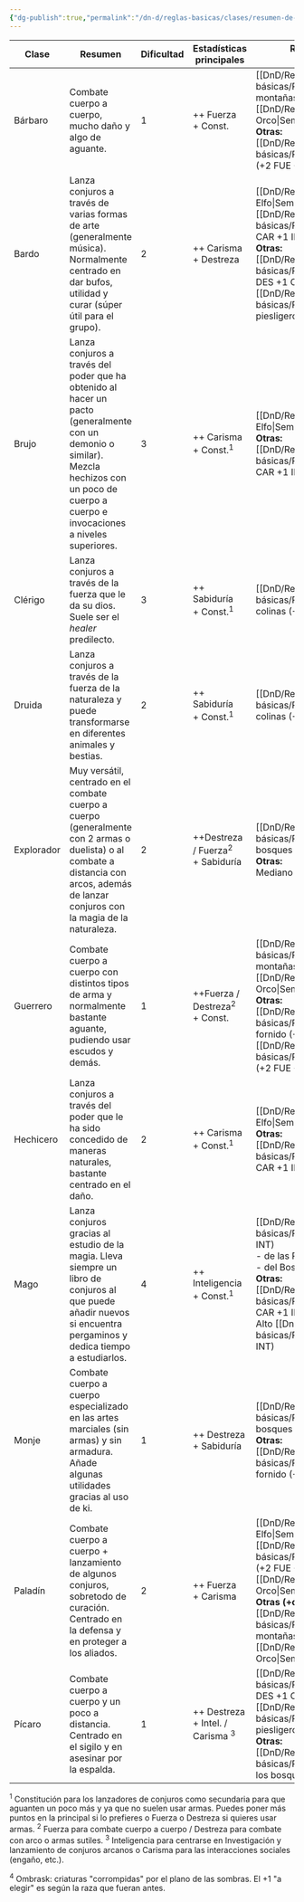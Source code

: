 ```yaml
---
{"dg-publish":true,"permalink":"/dn-d/reglas-basicas/clases/resumen-de-clases/"}
---
```



| Clase      | Resumen                                                                                                                                                                                          | Dificultad | Estadísticas principales                        | Razas recomendadas<br>(juego base)                                                                                                                                                                                                                                                                                                                                                                 | Razas recomendadas<br>(Heliana)                                                                                                                                                                                                                                                                                                                                                                          |
| ---------- | ------------------------------------------------------------------------------------------------------------------------------------------------------------------------------------------------ | ---------- | ----------------------------------------------- | -------------------------------------------------------------------------------------------------------------------------------------------------------------------------------------------------------------------------------------------------------------------------------------------------------------------------------------------------------------------------------------------------- | -------------------------------------------------------------------------------------------------------------------------------------------------------------------------------------------------------------------------------------------------------------------------------------------------------------------------------------------------------------------------------------------------------- |
| Bárbaro    | Combate cuerpo a cuerpo, mucho daño y algo de aguante.                                                                                                                                           | 1          | ++ Fuerza <br>+ Const.                          | [[DnD/Reglas básicas/Razas/Enano\|Enano]] de las montañas (+2 FUE + 2 CONS)<br>[[DnD/Reglas básicas/Razas/Semi Orco\|Semi Orco]] (+2 FUE +1 CONS)<br>**Otras:**<br>[[DnD/Reglas básicas/Razas/Dracónido\|Dracónido]] (+2 FUE +1 CAR)                                                                                                                                                               | [[DnD/Heliana/Razas/Golynn\|Golynn]] (+2 CONS +1 FUE)<br>[[DnD/Heliana/Razas/Limáxido (Oozekin)\|Limáxido (Oozekin)]] (+2 CONS +1 FUE)<br>[[DnD/Heliana/Razas/Micélido\|Micélido]] (+2 CONS +1 a elegir)                                                                                                                                                                                                 |
| Bardo      | Lanza conjuros a través de varias formas de arte (generalmente música). Normalmente centrado en dar bufos, utilidad y curar (súper útil para el grupo).                                          | 2          | ++ Carisma <br>+ Destreza                       | [[DnD/Reglas básicas/Razas/Semi Elfo\|Semi Elfo]] (+2 CAR +2 a elegir)<br>[[DnD/Reglas básicas/Razas/Tiefling\|Tiefling]] (+2 CAR +1 INT)<br>**Otras:**<br>[[DnD/Reglas básicas/Razas/Elfo\|Elfo]] oscuro (+2 DES +1 CAR)<br>[[DnD/Reglas básicas/Razas/Mediano\|Mediano]] piesligeros (+2 DES +1 CAR)                                                                                             | [[DnD/Heliana/Razas/Cnidaria\|Cnidaria]] de piel brillante (+2 CAR +1 CONS)<br>[[DnD/Heliana/Razas/Optérido\|Optérido]] (+2 CAR)<br>**Otras:**<br>[[DnD/Heliana/Razas/Gobboc\|Gobboc]] (+2 DES +1 CAR / SAB)<br>[[DnD/Heliana/Razas/Rakin\|Rakin]] <br>- Urkin (+2 DES +1 CAR / INT)<br>- Tanukin (+2 DES +1 CAR / SAB)<br>[[DnD/Heliana/Razas/Ombrask\|Ombrask]] (+2 DES +1 "a elegir")<sup>4</sup><br> |
| Brujo      | Lanza conjuros a través del poder que ha obtenido al hacer un pacto (generalmente con un demonio o similar). Mezcla hechizos con un poco de cuerpo a cuerpo e invocaciones a niveles superiores. | 3          | ++ Carisma <br>+ Const.<sup>1</sup>             | [[DnD/Reglas básicas/Razas/Semi Elfo\|Semi Elfo]] (+2 CAR +2 a elegir)<br>**Otras:**<br>[[DnD/Reglas básicas/Razas/Tiefling\|Tiefling]] (+2 CAR +1 INT)                                                                                                                                                                                                                                            | [[DnD/Heliana/Razas/Cnidaria\|Cnidaria]] de piel brillante (+2 CAR +1 CONS)<br>[[DnD/Heliana/Razas/Optérido\|Optérido]] (+2 CAR)                                                                                                                                                                                                                                                                         |
| Clérigo    | Lanza conjuros a través de la fuerza que le da su dios. Suele ser el *healer* predilecto.                                                                                                        | 3          | ++ Sabiduría <br>+ Const.<sup>1</sup>           | [[DnD/Reglas básicas/Razas/Enano\|Enano]] de las colinas (+1 SAB + 2 CONS)                                                                                                                                                                                                                                                                                                                         | [[DnD/Heliana/Razas/Lotol\|Lotol]] (+2 SAB +1 CONS)<br>**Otras:**<br>[[DnD/Heliana/Razas/Rakin\|Rakin]] Tanukin (+2 DES +1 SAB)                                                                                                                                                                                                                                                                          |
| Druida     | Lanza conjuros a través de la fuerza de la naturaleza y puede transformarse en diferentes animales y bestias.                                                                                    | 2          | ++ Sabiduría <br>+ Const.<sup>1</sup>           | [[DnD/Reglas básicas/Razas/Enano\|Enano]] de las colinas (+1 SAB + 2 CONS)                                                                                                                                                                                                                                                                                                                         | [[DnD/Heliana/Razas/Lotol\|Lotol]] (+2 SAB +1 CONS)<br>**Otras:**<br>[[DnD/Heliana/Razas/Rakin\|Rakin]] Tanukin (+2 DES +1 SAB)<br>                                                                                                                                                                                                                                                                      |
| Explorador | Muy versátil, centrado en el combate cuerpo a cuerpo (generalmente con 2 armas o duelista) o al combate a distancia con arcos, además de lanzar conjuros con la magia de la naturaleza.          | 2          | ++Destreza / Fuerza<sup>2</sup> <br>+ Sabiduría | [[DnD/Reglas básicas/Razas/Elfo\|Elfo]] de los bosques (+2 DES +1 SAB)<br>**Otras:**<br>Mediano fornido (+2 DES +1 CONS)                                                                                                                                                                                                                                                                           | [[DnD/Heliana/Razas/Gobboc\|Gobboc]] (+2 DES +1 SAB / CAR)<br>[[DnD/Heliana/Razas/Rakin\|Rakin]] Tanukin (+2 DES +1 SAB / CAR)<br>[[DnD/Heliana/Razas/Ombrask\|Ombrask]] (+2 DES +1 "a elegir")<sup>4</sup>                                                                                                                                                                                              |
| Guerrero   | Combate cuerpo a cuerpo con distintos tipos de arma y normalmente bastante aguante, pudiendo usar escudos y demás.                                                                               | 1          | ++Fuerza / Destreza<sup>2</sup> <br>+ Const.    | [[DnD/Reglas básicas/Razas/Enano\|Enano]] de las montañas (+2 FUE + 2 CONS)<br>[[DnD/Reglas básicas/Razas/Semi Orco\|Semi Orco]] (+2 FUE +1 CONS)<br>**Otras:**<br>[[DnD/Reglas básicas/Razas/Mediano\|Mediano]] fornido (+2 DES +1 CONS)<br>[[DnD/Reglas básicas/Razas/Dracónido\|Dracónido]] (+2 FUE +1 CAR)                                                                                     | [[DnD/Heliana/Razas/Golynn\|Golynn]] (+2 CONS +1 FUE)<br>[[DnD/Heliana/Razas/Limáxido (Oozekin)\|Limáxido (Oozekin)]] (+2 CONS +1 FUE)<br>[[DnD/Heliana/Razas/Micélido\|Micélido]] (+2 CONS +1 a elegir)<br>**Otras:**<br>[[DnD/Heliana/Razas/Cnidaria\|Cnidaria]] nematocisto (+2 CONS +1 DES)<br>[[DnD/Heliana/Razas/Rakin\|Rakin]] Posskin (+2 DES +1 CONS)                                           |
| Hechicero  | Lanza conjuros a través del poder que le ha sido concedido de maneras naturales, bastante centrado en el daño.                                                                                   | 2          | ++ Carisma <br>+ Const.<sup>1</sup>             | [[DnD/Reglas básicas/Razas/Semi Elfo\|Semi Elfo]] (+2 CAR +2 a elegir)<br>**Otras:**<br>[[DnD/Reglas básicas/Razas/Tiefling\|Tiefling]] (+2 CAR +1 INT)                                                                                                                                                                                                                                            | [[DnD/Heliana/Razas/Cnidaria\|Cnidaria]] de piel brillante (+2 CAR +1 CONS)<br>[[DnD/Heliana/Razas/Optérido\|Optérido]] (+2 CAR)                                                                                                                                                                                                                                                                         |
| Mago       | Lanza conjuros gracias al estudio de la magia. Lleva siempre un libro de conjuros al que puede añadir nuevos si encuentra pergaminos y dedica tiempo a estudiarlos.                              | 4          | ++ Inteligencia <br>+ Const.<sup>1</sup>        | [[DnD/Reglas básicas/Razas/Gnomo\|Gnomo]] (+2 INT)<br>- de las Rocas (+1 CONST) <br>- del Bosque (+1 DES)<br>**Otras:**<br>[[DnD/Reglas básicas/Razas/Tiefling\|Tiefling]] (+2 CAR +1 INT)<br>Alto [[DnD/Reglas básicas/Razas/Elfo\|Elfo]] (+2 DES +1 INT)                                                                                                                                         | [[DnD/Heliana/Razas/Ciclópeo\|Ciclópeo]] (+2 INT +1 DES / SAB)<br>**Otras:**<br>[[DnD/Heliana/Razas/Rakin\|Rakin]] Urkin (+2 DES +1 INT / CAR)                                                                                                                                                                                                                                                           |
| Monje      | Combate cuerpo a cuerpo especializado en las artes marciales (sin armas) y sin armadura. Añade algunas utilidades gracias al uso de ki.                                                          | 1          | ++ Destreza<br>+ Sabiduría                      | [[DnD/Reglas básicas/Razas/Elfo\|Elfo]] de los bosques (+2 DES +1 SAB)<br>**Otras:**<br>[[DnD/Reglas básicas/Razas/Mediano\|Mediano]] fornido (+2 DES +1 CONS)                                                                                                                                                                                                                                     | [[DnD/Heliana/Razas/Gobboc\|Gobboc]] (+2 DES +1 SAB / CAR)<br>[[DnD/Heliana/Razas/Rakin\|Rakin]] Posskin (+2 DES +1 CONS)<br>[[DnD/Heliana/Razas/Ombrask\|Ombrask]] (+2 DES +1 "a elegir")<sup>4</sup><br>**Otras:**<br>[[DnD/Heliana/Razas/Cnidaria\|Cnidaria]] nematocisto (+2 CONS +1 DES)<br>                                                                                                        |
| Paladín    | Combate cuerpo a cuerpo + lanzamiento de algunos conjuros, sobretodo de curación. Centrado en la defensa y en proteger a los aliados.                                                            | 2          | ++ Fuerza<br>+ Carisma                          | [[DnD/Reglas básicas/Razas/Semi Elfo\|Semi Elfo]] (+2 CAR +2 a elegir)<br>[[DnD/Reglas básicas/Razas/Dracónido\|Dracónido]] (+2 FUE +1 CAR)<br>[[DnD/Reglas básicas/Razas/Semi Orco\|Semi Orco]] (+2 FUE +1 CONS)<br>**Otras (+defensivas):**<br>[[DnD/Reglas básicas/Razas/Enano\|Enano]] de las montañas (+2 FUE + 2 CONS)<br>[[DnD/Reglas básicas/Razas/Semi Orco\|Semi Orco]] (+2 FUE +1 CONS) | [[DnD/Heliana/Razas/Golynn\|Golynn]] (+2 CONS +1 FUE)<br>[[DnD/Heliana/Razas/Limáxido (Oozekin)\|Limáxido (Oozekin)]] (+2 CONS +1 FUE)<br>[[DnD/Heliana/Razas/Micélido\|Micélido]] (+2 CONS +1 a elegir)<br>**Otras:**<br>[[DnD/Heliana/Razas/Cnidaria\|Cnidaria]]<br>- de piel brillante (+2 CAR +1 CONS)<br>- nematocisto (+2 CONS +1 DES)                                                             |
| Pícaro     | Combate cuerpo a cuerpo y un poco a distancia. Centrado en el sigilo y en asesinar por la espalda.                                                                                               | 1          | ++ Destreza<br>+ Intel. / Carisma <sup>3</sup>  | [[DnD/Reglas básicas/Razas/Elfo\|Elfo]] oscuro (+2 DES +1 CAR)<br>[[DnD/Reglas básicas/Razas/Mediano\|Mediano]] piesligeros (+2 DES +1 CAR)<br>**Otras:**<br>[[DnD/Reglas básicas/Razas/Gnomo\|Gnomo]] de los bosques (+2 INT +1 DES)                                                                                                                                                                                                | [[DnD/Heliana/Razas/Rakin\|Rakin]] <br>- Urkin (+2 DES +1 CAR / INT)<br>- Tanukin (+2 DES +1 CAR / SAB)<br>[[DnD/Heliana/Razas/Gobboc\|Gobboc]] (+2 DES +1 CAR / SAB)<br>[[DnD/Heliana/Razas/Ombrask\|Ombrask]] (+2 DES +1 "a elegir")<sup>4</sup>                                                                                                                                                       |

<sup>1</sup> Constitución para los lanzadores de conjuros como secundaria para que aguanten un poco más y ya que no suelen usar armas. Puedes poner más puntos en la principal si lo prefieres o Fuerza o Destreza si quieres usar armas.
<sup>2</sup> Fuerza para combate cuerpo a cuerpo / Destreza para combate con arco o armas sutiles.
<sup>3</sup> Inteligencia para centrarse en Investigación y lanzamiento de conjuros arcanos o Carisma para las interacciones sociales (engaño, etc.).

<sup>4</sup> Ombrask: criaturas "corrompidas" por el plano de las sombras. El +1 "a elegir" es según la raza que fueran antes. 